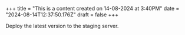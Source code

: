 +++
title = "This is a content created on 14-08-2024 at 3:40PM"
date = "2024-08-14T12:37:50.176Z"
draft = false
+++

  Deploy the latest version to the staging server.
        